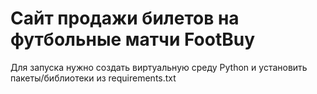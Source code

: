 # Сайт продажи билетов на футбольные матчи FootBuy


Для запуска нужно создать виртуальную среду Python и установить пакеты/библиотеки из requirements.txt
